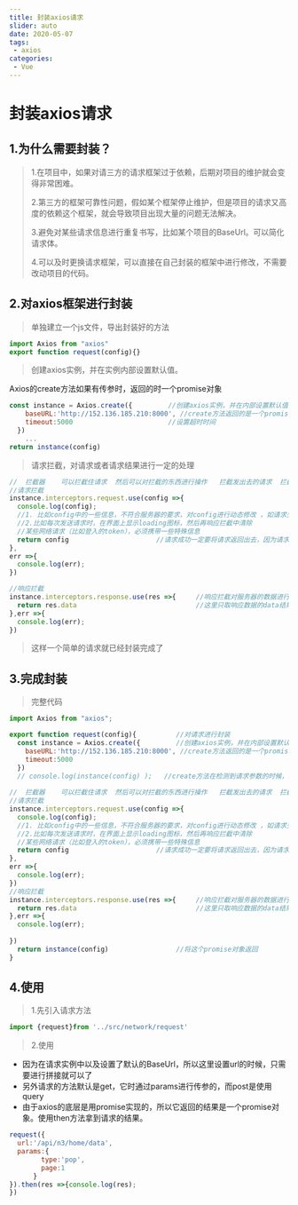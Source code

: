 ```yaml
---
title: 封装axios请求
slider: auto
date: 2020-05-07
tags:
 - axios
categories:
 - Vue
---
```


# 封装axios请求

## 1.为什么需要封装？

> 1.在项目中，如果对请三方的请求框架过于依赖，后期对项目的维护就会变得非常困难。
>
> 2.第三方的框架可靠性问题，假如某个框架停止维护，但是项目的请求又高度的依赖这个框架，就会导致项目出现大量的问题无法解决。
>
> 3.避免对某些请求信息进行重复书写，比如某个项目的BaseUrl。可以简化请求体。
>
> 4.可以及时更换请求框架，可以直接在自己封装的框架中进行修改，不需要改动项目的代码。

## 2.对axios框架进行封装

> 单独建立一个js文件，导出封装好的方法

```js
import Axios from "axios"
export function request(config){}   
```

> 创建axios实例，并在实例内部设置默认值。

Axios的create方法如果有传参时，返回的时一个promise对象

```js
const instance = Axios.create({         //创建axios实例，并在内部设置默认值
    baseURL:'http://152.136.185.210:8000', //create方法返回的是一个promise对象
    timeout:5000						//设置超时时间
  })
    ...
return instance(config) 
```

> 请求拦截，对请求或者请求结果进行一定的处理

```js
//  拦截器    可以拦截住请求  然后可以对拦截的东西进行操作   拦截发出去的请求  拦截服务器响应的结果
//请求拦截
instance.interceptors.request.use(config =>{
  console.log(config);
  //1. 比如config中的一些信息，不符合服务器的要求，对config进行动态修改 ，如请求头，请求体之类的
  //2.比如每次发送请求时，在界面上显示loading图标，然后再响应拦截中清除
  //某些网络请求（比如登入的token），必须携带一些特殊信息
  return config                      //请求成功一定要将请求返回出去，因为请求被拦截了
},
err =>{
  console.log(err);
})

//响应拦截  
instance.interceptors.response.use(res =>{     //响应拦截对服务器的数据进行处理， 可以去除一些结果不需要的数据
  return res.data                              //这里只取响应数据的data结果
},err =>{
  console.log(err);
})
```

> 这样一个简单的请求就已经封装完成了

## 3.完成封装

> 完整代码

```js
import Axios from "axios";

export function request(config){          //对请求进行封装
  const instance = Axios.create({         //创建axios实例，并在内部设置默认值
    baseURL:'http://152.136.185.210:8000', //create方法返回的是一个promise对象
    timeout:5000
  })
  // console.log(instance(config) );   //create方法在检测到请求参数的时候，就会返回promise对象
  
//  拦截器    可以拦截住请求  然后可以对拦截的东西进行操作   拦截发出去的请求  拦截服务器响应的结果
//请求拦截
instance.interceptors.request.use(config =>{
  console.log(config);
  //1. 比如config中的一些信息，不符合服务器的要求，对config进行动态修改 ，如请求头，请求体之类的
  //2.比如每次发送请求时，在界面上显示loading图标，然后再响应拦截中清除
  //某些网络请求（比如登入的token），必须携带一些特殊信息
  return config                      //请求成功一定要将请求返回出去，因为请求被拦截了
},
err =>{
  console.log(err);
})
//响应拦截  
instance.interceptors.response.use(res =>{     //响应拦截对服务器的数据进行处理， 可以去除一些结果不需要的数据
  return res.data                              //这里只取响应数据的data结果
},err =>{
  console.log(err);
  
})
  return instance(config)                 //将这个promise对象返回 
}
```

## 4.使用

> 1.先引入请求方法

```js
import {request}from '../src/network/request'
```

> 2.使用

+ 因为在请求实例中以及设置了默认的BaseUrl，所以这里设置url的时候，只需要进行拼接就可以了
+ 另外请求的方法默认是get，它时通过params进行传参的，而post是使用query
+ 由于axios的底层是用promise实现的，所以它返回的结果是一个promise对象。使用then方法拿到请求的结果。

```js
request({
  url:'/api/n3/home/data',
  params:{           
        type:'pop',
        page:1
      }
}).then(res =>{console.log(res);
})
```

